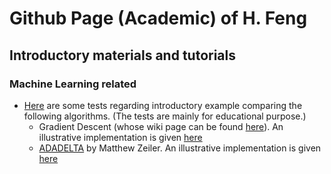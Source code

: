 # Github Page (Academic) of H. Feng
## Introductory materials and tutorials
### Machine Learning related
+ [Here](./MachineLearning/Script_Demo_GradientDescent_ADADELTA.html) are some tests regarding introductory example comparing the following algorithms. (The tests are mainly for educational purpose.)
  + Gradient Descent (whose wiki page can be found [here](https://en.wikipedia.org/wiki/Gradient_descent)). An illustrative implementation is given [here](MachineLearning/ML_GradientDescent.m)
  + [ADADELTA](https://arxiv.org/pdf/1212.5701.pdf) by Matthew Zeiler. An illustrative implementation is given [here](MachineLearning/adadelta.m)
